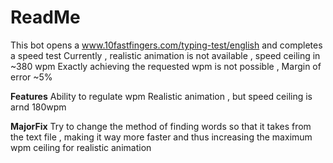 # ReadMe
This bot opens a www.10fastfingers.com/typing-test/english and completes a speed test
Currently , realistic animation is not available , speed ceiling in ~380 wpm
Exactly achieving the requested wpm is not possible , Margin of error ~5%

__Features__
Ability to regulate wpm
Realistic animation , but speed ceiling is arnd 180wpm

__MajorFix__
Try to change the method of finding words so that it takes from the text file , making it way more faster and thus increasing the maximum wpm ceiling for realistic animation 